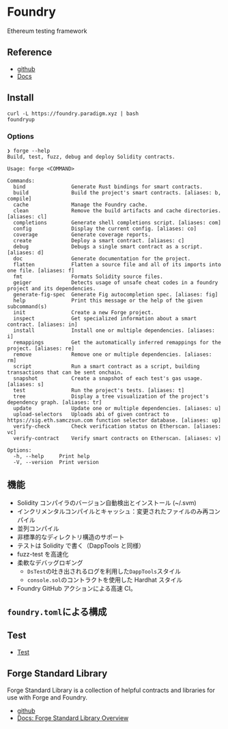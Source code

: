 # Foundry

Ethereum testing framework

## Reference

- [github](https://github.com/foundry-rs/foundry)
- [Docs](https://book.getfoundry.sh/)

## Install

```
curl -L https://foundry.paradigm.xyz | bash
foundryup
```

### Options

```
❯ forge --help
Build, test, fuzz, debug and deploy Solidity contracts.

Usage: forge <COMMAND>

Commands:
  bind               Generate Rust bindings for smart contracts.
  build              Build the project's smart contracts. [aliases: b, compile]
  cache              Manage the Foundry cache.
  clean              Remove the build artifacts and cache directories. [aliases: cl]
  completions        Generate shell completions script. [aliases: com]
  config             Display the current config. [aliases: co]
  coverage           Generate coverage reports.
  create             Deploy a smart contract. [aliases: c]
  debug              Debugs a single smart contract as a script. [aliases: d]
  doc                Generate documentation for the project.
  flatten            Flatten a source file and all of its imports into one file. [aliases: f]
  fmt                Formats Solidity source files.
  geiger             Detects usage of unsafe cheat codes in a foundry project and its dependencies.
  generate-fig-spec  Generate Fig autocompletion spec. [aliases: fig]
  help               Print this message or the help of the given subcommand(s)
  init               Create a new Forge project.
  inspect            Get specialized information about a smart contract. [aliases: in]
  install            Install one or multiple dependencies. [aliases: i]
  remappings         Get the automatically inferred remappings for the project. [aliases: re]
  remove             Remove one or multiple dependencies. [aliases: rm]
  script             Run a smart contract as a script, building transactions that can be sent onchain.
  snapshot           Create a snapshot of each test's gas usage. [aliases: s]
  test               Run the project's tests. [aliases: t]
  tree               Display a tree visualization of the project's dependency graph. [aliases: tr]
  update             Update one or multiple dependencies. [aliases: u]
  upload-selectors   Uploads abi of given contract to https://sig.eth.samczsun.com function selector database. [aliases: up]
  verify-check       Check verification status on Etherscan. [aliases: vc]
  verify-contract    Verify smart contracts on Etherscan. [aliases: v]

Options:
  -h, --help     Print help
  -V, --version  Print version
```

## 機能

- Solidity コンパイラのバージョン自動検出とインストール (~/.svm)
- インクリメンタルコンパイルとキャッシュ：変更されたファイルのみ再コンパイル
- 並列コンパイル
- 非標準的なディレクトリ構造のサポート
- テストは Solidity で書く（DappTools と同様）
- fuzz-test を高速化
- 柔軟なデバッグロギング
  - `DsTest`の吐き出されるログを利用した`DappTools`スタイル
  - `console.sol`のコントラクトを使用した Hardhat スタイル
- Foundry GitHub アクションによる高速 CI。

## `foundry.toml`による構成

## Test

- [Test](https://book.getfoundry.sh/forge/tests)

## Forge Standard Library

Forge Standard Library is a collection of helpful contracts and libraries for use with Forge and Foundry.

- [github](https://github.com/foundry-rs/forge-std)
- [Docs: Forge Standard Library Overview](https://book.getfoundry.sh/forge/forge-std)
